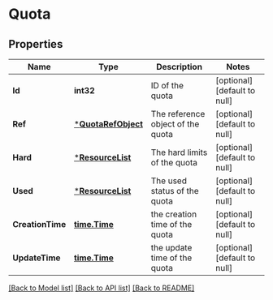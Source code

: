 # Quota

## Properties
Name | Type | Description | Notes
------------ | ------------- | ------------- | -------------
**Id** | **int32** | ID of the quota | [optional] [default to null]
**Ref** | [***QuotaRefObject**](QuotaRefObject.md) | The reference object of the quota | [optional] [default to null]
**Hard** | [***ResourceList**](ResourceList.md) | The hard limits of the quota | [optional] [default to null]
**Used** | [***ResourceList**](ResourceList.md) | The used status of the quota | [optional] [default to null]
**CreationTime** | [**time.Time**](time.Time.md) | the creation time of the quota | [optional] [default to null]
**UpdateTime** | [**time.Time**](time.Time.md) | the update time of the quota | [optional] [default to null]

[[Back to Model list]](../README.md#documentation-for-models) [[Back to API list]](../README.md#documentation-for-api-endpoints) [[Back to README]](../README.md)



